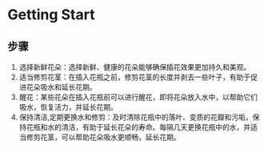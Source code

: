 # Getting Start

## 步骤

1. 选择新鲜花朵：选择新鲜、健康的花朵能够确保插花效果更加持久和美观。
2. 适当修剪花茎：在插入花瓶之前，修剪花茎的长度并剥去一些叶子，有助于促进花朵吸水和延长花期。
3. 醒花：某些花朵在插入花瓶前可以进行醒花，即将花朵放入水中，以帮助它们吸水，恢复活力，并延长花期。
4. 保持清洁,定期更换水和修剪：及时清除花瓶中的落叶、变质的花瓣和污垢，保持花瓶和水的清洁，有助于延长花朵的寿命。每隔几天更换花瓶中的水，并适当修剪花茎，可以帮助花朵吸水更顺畅，延长花期。
